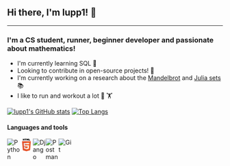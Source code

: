 <!--    Headings    -->

## Hi there, I'm **lupp1!** :wave: 
___
### **I'm a CS student, runner, beginner developer and passionate about mathematics!**

* I'm currently learning SQL :seedling:  
* Looking to contribute in open-source projects! :open_hands:
* I'm currently working on a research about the [Mandelbrot](https://en.wikipedia.org/wiki/Mandelbrot_set) and [Julia sets](https://en.wikipedia.org/wiki/Julia_set) :books:
* I like to run and workout a lot :runner: :weight_lifting:

[![lupp1's GitHub stats](https://github-readme-stats.vercel.app/api?username=lupp1)](https://github.com/anuraghazra/github-readme-stats) [![Top Langs](https://github-readme-stats.vercel.app/api/top-langs/?username=lupp1)](https://github.com/anuraghazra/github-readme-stats)

#### **Languages and tools**

<img align="left" alt="Python" width="30px" src="https://www.marinedatascience.co/img/software/logo_python.png" />

<img align="left" alt="HTML" width="30px" src="https://raw.githubusercontent.com/devicons/devicon/master/icons/html5/html5-original-wordmark.svg" />

<img align="left" alt="Django" width="30px" src="https://humancoders-formations.s3.amazonaws.com/uploads/course/logo/91/formation-django-avance.png" />

<img align="left" alt="Postman" width="30px" src="https://img4.orsoon.com:8901/ico/202105/14080132_d1f510076a.png" />

<img align="left" alt="Git" width="30px" src="https://orion42.net/wp-content/uploads/2019/05/git-logo.png" />